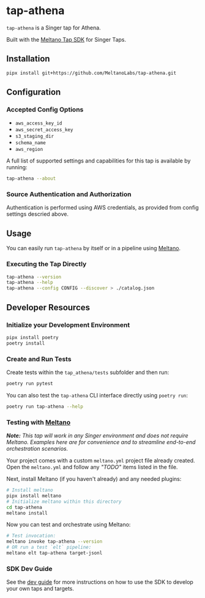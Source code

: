 # tap-athena

`tap-athena` is a Singer tap for Athena.

Built with the [Meltano Tap SDK](https://sdk.meltano.com) for Singer Taps.

## Installation

```bash
pipx install git+https://github.com/MeltanoLabs/tap-athena.git
```

## Configuration

### Accepted Config Options

- `aws_access_key_id`
- `aws_secret_access_key`
- `s3_staging_dir`
- `schema_name`
- `aws_region`

A full list of supported settings and capabilities for this
tap is available by running:

```bash
tap-athena --about
```

### Source Authentication and Authorization

Authentication is performed using AWS credentials, as provided from config settings descried above.

## Usage

You can easily run `tap-athena` by itself or in a pipeline using [Meltano](https://meltano.com/).

### Executing the Tap Directly

```bash
tap-athena --version
tap-athena --help
tap-athena --config CONFIG --discover > ./catalog.json
```

## Developer Resources

### Initialize your Development Environment

```bash
pipx install poetry
poetry install
```

### Create and Run Tests

Create tests within the `tap_athena/tests` subfolder and
  then run:

```bash
poetry run pytest
```

You can also test the `tap-athena` CLI interface directly using `poetry run`:

```bash
poetry run tap-athena --help
```

### Testing with [Meltano](https://www.meltano.com)

_**Note:** This tap will work in any Singer environment and does not require Meltano.
Examples here are for convenience and to streamline end-to-end orchestration scenarios._

Your project comes with a custom `meltano.yml` project file already created. Open the `meltano.yml` and follow any _"TODO"_ items listed in
the file.

Next, install Meltano (if you haven't already) and any needed plugins:

```bash
# Install meltano
pipx install meltano
# Initialize meltano within this directory
cd tap-athena
meltano install
```

Now you can test and orchestrate using Meltano:

```bash
# Test invocation:
meltano invoke tap-athena --version
# OR run a test `elt` pipeline:
meltano elt tap-athena target-jsonl
```

### SDK Dev Guide

See the [dev guide](https://sdk.meltano.com/en/latest/dev_guide.html) for more instructions on how to use the SDK to 
develop your own taps and targets.
